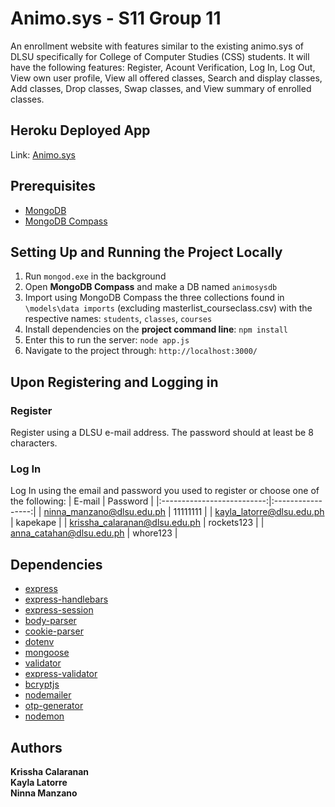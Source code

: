 # Animo.sys - S11 Group 11

An enrollment website with features similar to the existing animo.sys of DLSU specifically for College of Computer Studies (CSS) students. It will have the following features: Register, Acount Verification, Log In, Log Out, View own user profile, View all offered classes, Search and display classes, Add classes, Drop classes, Swap classes, and View summary of enrolled classes.

## Heroku Deployed App

Link: [Animo.sys](https://animosys.herokuapp.com)

## Prerequisites

- [MongoDB](https://www.mongodb.com/download-center#community)
- [MongoDB Compass](https://www.mongodb.com/download-center/compass)

## Setting Up and Running the Project Locally
1. Run `mongod.exe` in the background
2. Open **MongoDB Compass** and make a DB named `animosysdb`
3. Import using MongoDB Compass the three collections found in `\models\data imports` (excluding masterlist_courseclass.csv) with the respective names: `students`, `classes`, `courses`
4. Install dependencies on the **project command line**: `npm install`
5. Enter this to run the server: `node app.js`
6. Navigate to the project through: `http://localhost:3000/`

## Upon Registering and Logging in

### Register
Register using a DLSU e-mail address. The password should at least be 8 characters.

### Log In
Log In using the email and password you used to register or choose one of the following:
|            E-mail          |     Password      |
|:--------------------------:|:-----------------:|
| ninna_manzano@dlsu.edu.ph  |      11111111     |
| kayla_latorre@dlsu.edu.ph  |    kapekape       |
| krissha_calaranan@dlsu.edu.ph  |      rockets123       |
| anna_catahan@dlsu.edu.ph | whore123 |

## Dependencies
- [express](https://www.npmjs.com/package/express)
- [express-handlebars](https://www.npmjs.com/package/express-handlebars)
- [express-session](https://www.npmjs.com/package/express-session)
- [body-parser](https://www.npmjs.com/package/body-parser)
- [cookie-parser](https://www.npmjs.com/package/cookie-parser)
- [dotenv](https://www.npmjs.com/package/dotenv)
- [mongoose](https://www.npmjs.com/package/mongoose)
- [validator](https://www.npmjs.com/package/validator)
- [express-validator](https://www.npmjs.com/package/express-validator)
- [bcryptjs](https://www.npmjs.com/package/bcrypt)
- [nodemailer](https://www.npmjs.com/package/nodemailer)
- [otp-generator](https://www.npmjs.com/package/otp-generator)
- [nodemon](https://www.npmjs.com/package/nodemon)

## Authors

**Krissha Calaranan**  
**Kayla Latorre**  
**Ninna Manzano**


